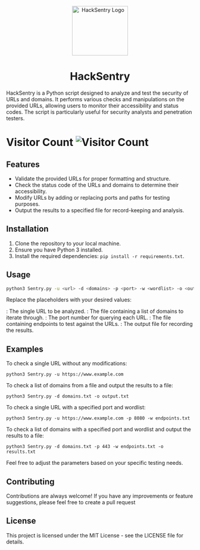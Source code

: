 <p align="center">
  <a href="https://github.com/xsudoxx/HackSentry" rel="noopener" target="_blank"><img width="150" height="133" src="https://github.com/xsudoxx/HackSentry/assets/127046919/46b2cc1d-2ff0-4e44-ae5b-5e15f8f75f71" alt="HackSentry Logo"></a>
</p>

<h1 align="center">HackSentry</h1>

HackSentry is a Python script designed to analyze and test the security of URLs and domains. It performs various checks and manipulations on the provided URLs, allowing users to monitor their accessibility and status codes. The script is particularly useful for security analysts and penetration testers.

# Visitor Count ![Visitor Count](https://profile-counter.glitch.me/xsudoxx/count.svg)

## Features

- Validate the provided URLs for proper formatting and structure.
- Check the status code of the URLs and domains to determine their accessibility.
- Modify URLs by adding or replacing ports and paths for testing purposes.
- Output the results to a specified file for record-keeping and analysis.

## Installation

1. Clone the repository to your local machine.
2. Ensure you have Python 3 installed.
3. Install the required dependencies: `pip install -r requirements.txt`.

## Usage

```bash
python3 Sentry.py -u <url> -d <domains> -p <port> -w <wordlist> -o <output>
```
Replace the placeholders with your desired values:

<url>: The single URL to be analyzed.
<domains>: The file containing a list of domains to iterate through.
<port>: The port number for querying each URL.
<wordlist>: The file containing endpoints to test against the URLs.
<output>: The output file for recording the results.

## Examples
To check a single URL without any modifications:
````
python3 Sentry.py -u https://www.example.com
````
To check a list of domains from a file and output the results to a file:
````
python3 Sentry.py -d domains.txt -o output.txt
````
To check a single URL with a specified port and wordlist:
````
python3 Sentry.py -u https://www.example.com -p 8080 -w endpoints.txt
````
To check a list of domains with a specified port and wordlist and output the results to a file:
````
python3 Sentry.py -d domains.txt -p 443 -w endpoints.txt -o results.txt
````
Feel free to adjust the parameters based on your specific testing needs.
## Contributing
Contributions are always welcome! If you have any improvements or feature suggestions, please feel free to create a pull request

## License
This project is licensed under the MIT License - see the LICENSE file for details.
